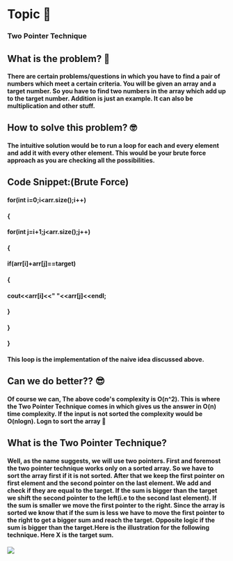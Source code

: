 # Topic :closed_book:
### Two Pointer Technique
## What is the problem? :monocle_face:
#### There are certain problems/questions in which you have to find a pair of numbers which meet a certain criteria. You will be given an array and a target number. So you have to find two numbers in the array which add up to the target number. Addition is just an example. It can also be multiplication and other stuff.
## How to solve this problem? :nerd_face:
#### The intuitive solution would be to run a loop for each and every element and add it with every other element. This would be your brute force approach as you are checking all the possibilities.
## Code Snippet:(Brute Force)
#### for(int i=0;i<arr.size();i++)
#### {
#### for(int j=i+1;j<arr.size();j++)
#### {
####  if(arr[i]+arr[j]==target)
#### {
####  cout<<arr[i]<<" "<<arr[j]<<endl;
####  }
####  }
#### }
#### This loop is the implementation of the naive idea discussed above.
## Can we do better?? :sunglasses:
#### Of course we can, The above code's complexity is O(n^2). This is where the Two Pointer Technique comes in which gives us the answer in O(n) time complexity. If the input is not sorted the complexity would be O(nlogn). Logn to sort the array :exploding_head:
## What is the Two Pointer Technique? 
#### Well, as the name suggests, we will use two pointers. First and foremost the two pointer technique works only on a sorted array. So we have to sort the array first if it is not sorted. After that we keep the first pointer on first element and the second pointer on the last element. We add and check if they are equal to the target. If the sum is bigger than the target we shift the second pointer to the left(i.e to the second last element). If the sum is smaller we move the first pointer to the right. Since the array is sorted we know that if the sum is less we have to move the first pointer to the right to get a bigger sum and reach the target. Opposite logic if the sum is bigger than the target.Here is the illustration for the following technique. Here X is the target sum.
![](https://media.geeksforgeeks.org/wp-content/uploads/two-pointer-technique.png)
